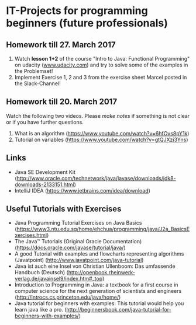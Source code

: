 # IT-Projects for programming beginners (future professionals)

## Homework till 27. March 2017
1. Watch **lesson 1+2** of the course "Intro to Java: Functional Programming" on udacity (www.udacity.com) and try to solve some of the examples in the Problemset!
2. Implement Exercise 1, 2 and 3 from the exercise sheet Marcel posted in the Slack-Channel!


## Homework till 20. March 2017
Watch the following two videos. Please *make notes* if something is not clear or if you have further questions.
1. What is an algorithm (https://www.youtube.com/watch?v=6hfOvs8pY1k)
2. Tutorial on variables (https://www.youtube.com/watch?v=gtQJXzi3Yns)

## Links
- Java SE Development Kit (http://www.oracle.com/technetwork/java/javase/downloads/jdk8-downloads-2133151.html)
- IntelliJ IDEA (https://www.jetbrains.com/idea/download)

## Useful Tutorials with Exercises
- Java Programming Tutorial Exercises on Java Basics (https://www3.ntu.edu.sg/home/ehchua/programming/java/J2a_BasicsExercises.html)
- The Java™ Tutorials (Original Oracle Documentation) (https://docs.oracle.com/javase/tutorial/java/)
- A good Tutorial with examples and flowcharts representing algorithms (Javatpoint) (http://www.javatpoint.com/java-tutorial)
- Java ist auch eine Insel von Christian Ullenboom: Das umfassende Handbuch (Deutsch) (http://openbook.rheinwerk-verlag.de/javainsel9/index.htm#_top)
- Introduction to Programming in Java: a textbook for a first course in computer science for the next generation of scientists and engineers (http://introcs.cs.princeton.edu/java/home/)
- Java tutorial for beginners with examples: This tutorial would help you learn java like a pro. (http://beginnersbook.com/java-tutorial-for-beginners-with-examples/)
